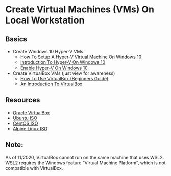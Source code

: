 # Create Virtual Machines (VMs) On Local Workstation

## Basics

* Create Windows 10 Hyper-V VMs
  * [How To Setup A Hyper-V Virtual Machine On Windows 10](https://youtu.be/wfG4oFI5FIk)
  * [Introduction To Hyper-V On Windows 10](https://docs.microsoft.com/en-us/virtualization/hyper-v-on-windows/about/)
  * [Enable Hyper-V On Windows 10](https://docs.microsoft.com/en-us/virtualization/hyper-v-on-windows/quick-start/enable-hyper-v)
* Create VirtualBox VMs (just view for awareness)
  * [How To Use VirtualBox (Beginners Guide)](https://youtu.be/sB_5fqiysi4)
  * [An Introduction To VirtualBox](https://www.youtube.com/watch?v=D1dVhDYAv9E)

## Resources

* [Oracle VirtualBox](https://www.virtualbox.org/)
* [Ubuntu ISO](https://ubuntu.com/download)
* [CentOS ISO](https://www.centos.org/download/)
* [Alpine Linux ISO](https://alpinelinux.org/downloads/)

## Note:

As of 11/2020, VirtualBox cannot run on the same machine that uses WSL2.  WSL2 requires the Windows feature “Virtual Machine Platform”, which is not compatible with VirtualBox.
